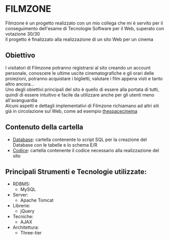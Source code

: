 # FILMZONE
Filmzone è un progetto realizzato con un mio collega che mi è servito per il conseguimento dell'esame di Tecnologie Software per il Web, superato con votazione 30/30  
Il progetto è finalizzato alla realizzazione di un sito Web per un cinema


## Obiettivo
I visitatori di Filmzone potranno registrarsi al sito creando un account personale, conoscere le ultime uscite cinematografiche e gli orari delle proiezioni, potranno acquistare i biglietti, valutare i film appena visti e tanto altro ancora...  
Uno degli obiettivi principali del sito è quello di essere alla portata di tutti, quindi di essere intuitivo e facile da utilizzare anche per gli utenti meno all'avanguardia  
Alcuni aspetti e dettagli implementativi di Filmzone richiamano ad altri siti già in circolazione sul Web, come ad esempio [thespacecinema](https://www.thespacecinema.it)  


## Contenuto della cartella
- [Database](database): cartella contenente lo script SQL per la creazione del Database con le tabelle e lo schema E/R
- [Codice](vittoria-riviello_pj): cartella contenente il codice necessario alla realizzazione del sito

## Principali Strumenti e Tecnologie utilizzate:
- RDBMS:
  - MySQL
- Server:
  - Apache Tomcat
- Librerie:
  - jQuery
- Tecniche:
  - AJAX
- Architettura:
  - Three-tier
